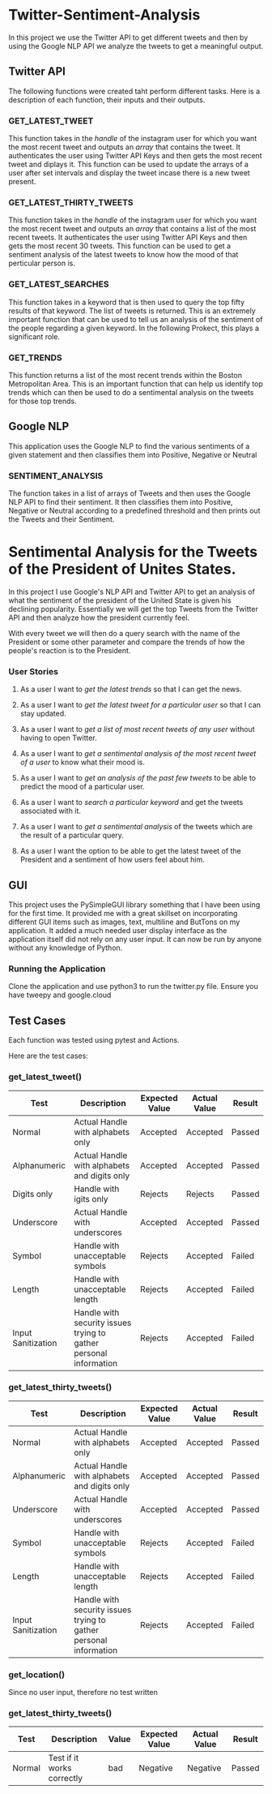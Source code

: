# Twitter-Sentiment-Analysis
In this project we use the Twitter API to get different tweets and then by using the Google NLP API we analyze the tweets to get a meaningful output.


## Twitter API
The following functions were created taht perform different tasks. Here is a description of each function, their inputs and their outputs.

### GET_LATEST_TWEET
This function takes in the *handle* of the instagram user for which you want the most recent tweet and outputs an *array* that contains the tweet. It authenticates the user using Twitter API Keys and then gets the most recent tweet and diplays it. This function can be used to update the arrays of a user after set intervals and display the tweet incase there is a new tweet present.

### GET_LATEST_THIRTY_TWEETS

This function takes in the *handle* of the instagram user for which you want the most recent tweet and outputs an *array* that contains a list of the most recent tweets. It authenticates the user using Twitter API Keys and then gets the most recent 30 tweets. This function can be used to get a sentiment analysis of the latest tweets to know how the mood of that perticular person is.

### GET_LATEST_SEARCHES

This function takes in a keyword that is then used to query the top fifty results of that keyword. The list of tweets is returned. This is an extremely important function that can be used to tell us an analysis of the sentiment of the people regarding a given keyword. In the following Prokect, this plays a significant role.

### GET_TRENDS

This function returns a list of the most recent trends within the Boston Metropolitan Area. This is an important function that can help us identify top trends which can then be used to do a sentimental analysis on the tweets for those top trends. 


## Google NLP

This application uses the Google NLP to find the various sentiments of a given statement and then classifies them into Positive, Negative or Neutral

### SENTIMENT_ANALYSIS

The function takes in a list of arrays of Tweets and then uses the Google NLP API to find their sentiment. It then classifies them into Positive, Negative or Neutral according to a predefined threshold and then prints out the Tweets and their Sentiment.


# Sentimental Analysis for the Tweets of the President of Unites States.
In this project I use Google's NLP API and Twitter API to get an analysis of what the sentiment of the president of the United State is given his declining popularity. Essentially we will get the top Tweets from the Twitter API and then analyze how the president currently feel.

With every tweet we will then do a query search with the name of the President or some other parameter and compare the trends of how the people's reaction is to the President.

### User Stories

1. As a user I want to *get the latest trends* so that I can get the news.

2. As a user I want to *get the latest tweet for a particular user* so that I can stay updated.

3. As a user I want to *get a list of most recent tweets of any user* without having to open Twitter.

4. As a user I want to *get a sentimental analysis of the most recent tweet of a user* to know what their mood is.

5. As a user I want to *get an analysis of the past few tweets* to be able to predict the mood of a particular user.

6. As a user I want to *search a particular keyword* and get the tweets associated with it.

7. As a user I want to *get a sentimental analysis* of the tweets which are the result of a particular query.

8. As a user I want the option to be able to get the latest tweet of the President and a sentiment of how users feel about him.

## GUI
This project uses the PySimpleGUI library something that I have been using for the first time. It provided me with a great skillset on incorporating different GUI items such as images, text, multiline and ButTons on my application. It added a much needed user display interface as the application itself did not rely on any user input. It can now be run by anyone without any knowledge of Python.

### Running the Application
Clone the application and use python3 to run the twitter.py file. Ensure you have tweepy and google.cloud


## Test Cases
Each function was tested using pytest and Actions.

Here are the test cases:

### get_latest_tweet()
| Test| Description | Expected Value | Actual Value | Result |
| ------------- | ------------- | ------------- | ------------- | ------------- |
| Normal  | Actual Handle with alphabets only  | Accepted | Accepted | Passed |
| Alphanumeric  | Actual Handle with alphabets and digits only  | Accepted | Accepted | Passed |
| Digits only  | Handle with igits only  | Rejects | Rejects| Passed  
| Underscore  | Actual Handle with underscores  | Accepted | Accepted | Passed |
| Symbol  | Handle with unacceptable symbols  | Rejects | Accepted | Failed |
| Length  | Handle with unacceptable length  | Rejects | Accepted | Failed |
| Input Sanitization  | Handle with security issues trying to gather personal information  | Rejects | Accepted | Failed |

### get_latest_thirty_tweets()
| Test| Description | Expected Value | Actual Value | Result |
| ------------- | ------------- | ------------- | ------------- | ------------- |
| Normal  | Actual Handle with alphabets only  | Accepted | Accepted | Passed |
| Alphanumeric  | Actual Handle with alphabets and digits only  | Accepted | Accepted | Passed |
| Underscore  | Actual Handle with underscores  | Accepted | Accepted | Passed |
| Symbol  | Handle with unacceptable symbols  | Rejects | Accepted | Failed |
| Length  | Handle with unacceptable length  | Rejects | Accepted | Failed |
| Input Sanitization  | Handle with security issues trying to gather personal information  | Rejects | Accepted | Failed |


### get_location()
Since no user input, therefore no test written


### get_latest_thirty_tweets()
| Test| Description | Value | Expected Value | Actual Value | Result |
| ------------- | ------------- | ------------- | ------------- | ------------- | ------------- |
| Normal  | Test if it works correctly| bad  | Negative | Negative | Passed |

